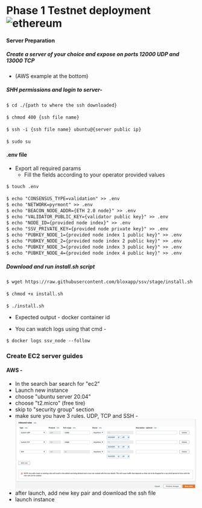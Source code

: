 # Phase 1 Testnet deployment  ![ethereum](/github/resources/ethereum.gif)

#### Server Preparation
##### Create a server of your choice and expose on ports 12000 UDP and 13000 TCP
 * (AWS example at the bottom)

##### SHH permissions and login to server-  
```
$ cd ./{path to where the ssh downloaded}

$ chmod 400 {ssh file name}

$ ssh -i {ssh file name} ubuntu@{server public ip}

$ sudo su
```

#### .env file
 
 - Export all required params
    * Fill the fields according to your operator provided values        
```
$ touch .env

$ echo "CONSENSUS_TYPE=validation" >> .env
$ echo "NETWORK=pyrmont" >> .env
$ echo "BEACON_NODE_ADDR={ETH 2.0 node}" >> .env
$ echo "VALIDATOR_PUBLIC_KEY={validator public key}" >> .env
$ echo "NODE_ID={provided node index}" >> .env
$ echo "SSV_PRIVATE_KEY={provided node private key}" >> .env
$ echo "PUBKEY_NODE_1={provided node index 1 public key}" >> .env
$ echo "PUBKEY_NODE_2={provided node index 2 public key}" >> .env
$ echo "PUBKEY_NODE_3={provided node index 3 public key}" >> .env 
$ echo "PUBKEY_NODE_4={provided node index 4 public key}" >> .env
```

##### Download and run install.sh script 
```
$ wget https://raw.githubusercontent.com/bloxapp/ssv/stage/install.sh

$ chmod +x install.sh

$ ./install.sh
```

- Expected output - docker container id

- You can watch logs using that cmd - 
```
$ docker logs ssv_node --follow
``` 

### Create EC2 server guides
#### AWS - 
- In the search bar search for "ec2"
- Launch new instance
- choose "ubuntu server 20.04"
- choose "t2.micro" (free tire)
- skip to "security group" section
- make sure you have 3 rules. UDP, TCP and SSH -
![security_permission](/github/resources/security_permission.png)
- after launch, add new key pair and download the ssh file 
- launch instance
